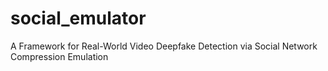 # social_emulator
A Framework for Real-World Video Deepfake Detection via Social Network Compression Emulation
